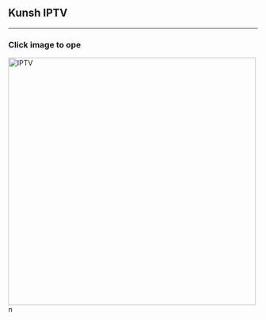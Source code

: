 ## Kunsh IPTV
---

###       Click image to ope
[<img align="left" alt="IPTV" width="500px" hight="100px" src="https://kunsh13.github.io/iptv/img/welcome1.jpg" />][youtube]
<br />
<br />
<br />
<br />
<br />
<br />
<br />

n

[youtube]: https://kunsh13.github.io/iptv/
